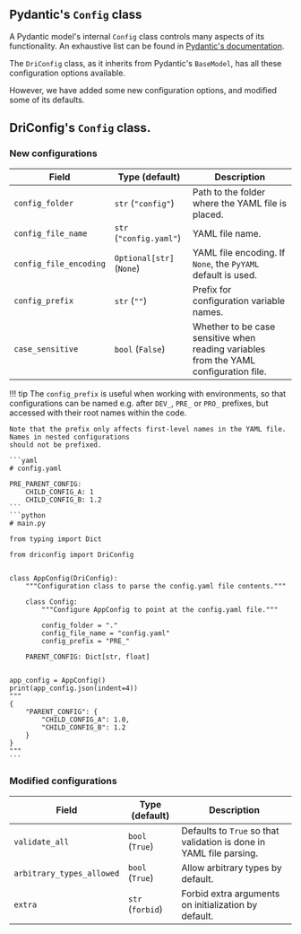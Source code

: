 ## Pydantic's `Config` class
A Pydantic model's internal `Config` class controls many aspects of its functionality.
An exhaustive list can be found in [Pydantic's documentation](https://pydantic-docs.helpmanual.io/usage/model_config/).

The `DriConfig` class, as it inherits from Pydantic's `BaseModel`, has all these configuration options available.

However, we have added some new configuration options, and modified some of its defaults.

## DriConfig's `Config` class.

### New configurations

| Field            | Type (default)         | Description                                      |
|------------------|---------------|--------------------------------------------------|
| `config_folder`  | `str` (`"config"`)     | Path to the folder where the YAML file is placed. |
| `config_file_name` | `str` (`"config.yaml"`)        | YAML file name. |
| `config_file_encoding` | `Optional[str]` (`None`) | YAML file encoding. If `None`, the `PyYAML` default is used. |
| `config_prefix`  | `str` (`""`)        | Prefix for configuration variable names. |
| `case_sensitive` | `bool` (`False`) | Whether to be case sensitive when reading variables from the YAML configuration file. |

!!! tip
    The `config_prefix` is useful when working with environments, so that configurations can be named e.g. after
    `DEV_`, `PRE_` or `PRO_` prefixes, but accessed with their root names within the code.
    
    Note that the prefix only affects first-level names in the YAML file. Names in nested configurations
    should not be prefixed.

    ```yaml
    # config.yaml

    PRE_PARENT_CONFIG:
        CHILD_CONFIG_A: 1
        CHILD_CONFIG_B: 1.2
    ```
    ```python
    # main.py
    
    from typing import Dict
    
    from driconfig import DriConfig
    
    
    class AppConfig(DriConfig):
        """Configuration class to parse the config.yaml file contents."""
        
        class Config:
            """Configure AppConfig to point at the config.yaml file."""
            
            config_folder = "."
            config_file_name = "config.yaml"
            config_prefix = "PRE_"
    
        PARENT_CONFIG: Dict[str, float]
    

    app_config = AppConfig()
    print(app_config.json(indent=4))
    """
    {
        "PARENT_CONFIG": {
            "CHILD_CONFIG_A": 1.0,
            "CHILD_CONFIG_B": 1.2
        }
    }
    """
    ```

### Modified configurations

| Field            | Type (default)         | Description                                      |
|------------------|---------------|--------------------------------------------------|
| `validate_all` | `bool` (`True`) | Defaults to `True` so that validation is done in YAML file parsing. |
| `arbitrary_types_allowed` | `bool` (`True`) | Allow arbitrary types by default. |
| `extra` | `str` (`forbid`) | Forbid extra arguments on initialization by default. |